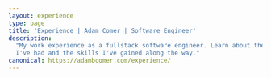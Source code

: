 ```yaml
---
layout: experience
type: page
title: 'Experience | Adam Comer | Software Engineer'
description:
  "My work experience as a fullstack software engineer. Learn about the roles
  I've had and the skills I've gained along the way."
canonical: https://adambcomer.com/experience/
---
```

